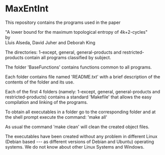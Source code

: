 # MaxEntInt
This repository contains the programs used in the paper

"A lower bound for the maximum topological entropy of 4k+2-cycles"\
                             by\
               Lluis Alseda, David Juher and Deborah King

The directories:
     1-except,
     general,
     general-products and
     restricted-products
contain all programs classified by subject.

The folder 'BaseFunctions' contains functions common to all programs.

Each folder contains file named 'README.txt' with a brief description
of the contents of the folder and its use.

Each of the first 4 folders (namely: 1-except, general,
general-products and restricted-products) contains a standard
'Makefile' that allows the easy compilation and linking of the
programs.

To obtain all executables in a folder go to the corresponding
folder and at the shell prompt execute the command:
    'make all'

As usual the command 'make clean' will clean the created object files.

The executables have been created without any problem in different
Linux (Debian based --- as different versions of Debian and Ubuntu)
operating systems. We do not know about other Linux Systems and
Windows.
